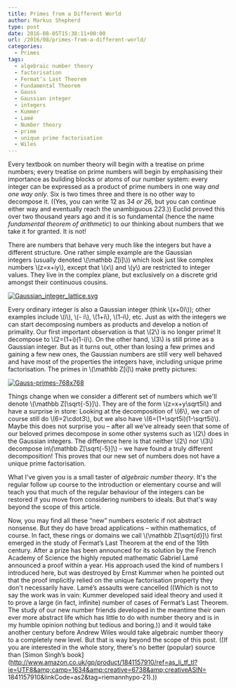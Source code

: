 ```yaml
---
title: Primes from a Different World
author: Markus Shepherd
type: post
date: 2016-08-05T15:38:11+00:00
url: /2016/08/primes-from-a-different-world/
categories:
  - Primes
tags:
  - algebraic number theory
  - factorisation
  - Fermat’s Last Theorem
  - Fundamental Theorem
  - Gauss
  - Gaussian integer
  - integers
  - Kummer
  - Lamé
  - Number theory
  - prime
  - unique prime factorisation
  - Wiles
---
```


Every textbook on number theory will begin with a treatise on prime numbers; every treatise on prime numbers will begin by emphasising their importance as building blocks or atoms of our number system: every integer can be expressed as a product of prime numbers in one way _and one way only_. Six is two times three and there is no other way to decompose it. ((Yes, you can write 12 as 3*4 or 2*6, but you can continue either way and eventually reach the unambiguous 2*2*3.)) Euclid proved this over two thousand years ago and it is so fundamental (hence the name _fundamental theorem of arithmetic_) to our thinking about numbers that we take it for granted. It is not!

There are numbers that behave very much like the integers but have a different structure. One rather simple example are the Gaussian integers (usually denoted \\(\mathbb Z[i]\\)) which look just like complex numbers \\(z=x+iy\\), except that \\(x\\) and \\(y\\) are restricted to integer values. They live in the complex plane, but exclusively on a discrete grid amongst their continuous cousins.

[![Gaussian_integer_lattice.svg](http://localhost:8885/riemannhypothesis.info/wp-content/uploads/2016/08/Gaussian_integer_lattice.svg_-300x225.png)
](http://localhost:8885/riemannhypothesis.info/wp-content/uploads/2016/08/Gaussian_integer_lattice.svg_.png)<!-- more -->

Every ordinary integer is also a Gaussian integer (think \\(x+0i\\)); other examples include \\(i\\), \\(- i\\), \\(1+i\\), \\(1-i\\), etc. Just as with the integers we can start decomposing numbers as products and develop a notion of primality. Our first important observation is that \\(2\\) is no longer prime! It decompose to \\(2=(1+i)(1-i)\\). On the other hand, \\(3\\) is still prime as a Gaussian integer. But as it turns out, other than losing a few primes and gaining a few new ones, the Gaussian numbers are still very well behaved and have most of the properties the integers have, including unique prime factorisation. The primes in \\(\mathbb Z[i]\\) make pretty pictures:

[![Gauss-primes-768x768](http://localhost:8885/riemannhypothesis.info/wp-content/uploads/2016/08/Gauss-primes-768x768.png)
](http://localhost:8885/riemannhypothesis.info/wp-content/uploads/2016/08/Gauss-primes-768x768.png)

Things change when we consider a different set of numbers which we'll denote \\(\mathbb Z[\sqrt{-5}]\\). They are of the form \\(z=x+y\sqrt5i\\) and have a surprise in store: Looking at the decomposition of \\(6\\), we can of course still do \\(6=2\cdot3\\), but we also have \\(6=(1+\sqrt5i)(1-\sqrt5i)\\). Maybe this does not surprise you – after all we've already seen that some of our beloved primes decompose in some other systems such as \\(2\\) does in the Gaussian integers. The difference here is that neither \\(2\\) nor \\(3\\) decompose in\\(\mathbb Z[\sqrt{-5}]\\) – we have found a truly different decomposition! This proves that our new set of numbers does not have a unique prime factorisation.

What I've given you is a small taster of _algebraic number theory_. It's the regular follow up course to the introduction or elementary course and will teach you that much of the regular behaviour of the integers can be restored if you move from considering numbers to ideals. But that's way beyond the scope of this article.

Now, you may find all these “new” numbers esoteric if not abstract nonsense. But they do have broad applications – within mathematics, of course. In fact, these rings or domains we call \\(\mathbb Z[\sqrt{d}]\\) first emerged in the study of Fermat’s Last Theorem at the end of the 19th century. After a prize has been announced for its solution by the French Academy of Science the highly reputed mathematic Gabriel Lamé announced a proof within a year. His approach used the kind of numbers I introduced here, but was destroyed by Ernst Kummer when he pointed out that the proof implicitly relied on the unique factorisation property they don't necessarily have. Lamé’s assaults were cancelled ((Which is not to say the work was in vain: Kummer developed said ideal theory and used it to prove a large (in fact, infinite) number of cases of Fermat’s Last Theorem. The study of our new number friends developed in the meantime their own ever more abstract life which has little to do with number theory and is in my humble opinion nothing but tedious and boring.)) and it would take another century before Andrew Wiles would take algebraic number theory to a completely new level. But that is way beyond the scope of this post. ((If you are interested in the whole story, there's no better (popular) source than [Simon Singh’s book](http://www.amazon.co.uk/gp/product/1841157910/ref=as_li_tf_tl?ie=UTF8&amp;camp=1634&amp;creative=6738&amp;creativeASIN= 1841157910&amp;linkCode=as2&amp;tag=riemannhypo-21).))
